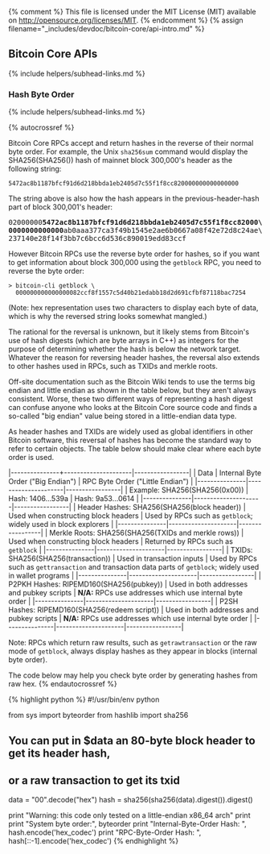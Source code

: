 {% comment %}
This file is licensed under the MIT License (MIT) available on
http://opensource.org/licenses/MIT.
{% endcomment %}
{% assign filename="_includes/devdoc/bitcoin-core/api-intro.md" %}

## Bitcoin Core APIs
{% include helpers/subhead-links.md %}

### Hash Byte Order
{% include helpers/subhead-links.md %}

{% autocrossref %}

Bitcoin Core RPCs accept and return hashes in the reverse of their
normal byte order. For example, the Unix `sha256sum` command would display the
SHA256(SHA256()) hash of mainnet block 300,000's header as the
following string:

    5472ac8b1187bfcf91d6d218bbda1eb2405d7c55f1f8cc820000000000000000

The string above is also how the hash appears in the
previous-header-hash part of block 300,001's header:

<pre>02000000<b>5472ac8b1187bfcf91d6d218bbda1eb2405d7c55f1f8cc82000\
0000000000000</b>ab0aaa377ca3f49b1545e2ae6b0667a08f42e72d8c24ae\
237140e28f14f3bb7c6bcc6d536c890019edd83ccf</pre>

However Bitcoin RPCs use the reverse byte order for hashes, so if you
want to get information about block 300,000 using the `getblock` RPC,
you need to reverse the byte order:

    > bitcoin-cli getblock \
      000000000000000082ccf8f1557c5d40b21edabb18d2d691cfbf87118bac7254

(Note: hex representation uses two characters to display each byte of
data, which is why the reversed string looks somewhat mangled.)

The rational for the reversal is unknown, but it likely stems from
Bitcoin's use of hash digests (which are byte arrays in C++) as integers
for the purpose of determining whether the hash is below the network
target. Whatever the reason for reversing header hashes, the reversal
also extends to other hashes used in RPCs, such as TXIDs and merkle
roots.

Off-site documentation such as the Bitcoin Wiki tends to use the terms
big endian and little endian as shown in the table below, but they
aren't always consistent. Worse, these two different ways of
representing a hash digest can confuse anyone who looks at the Bitcoin
Core source code and finds a so-called "big endian" value being stored
in a little-endian data type.

As header hashes and TXIDs are widely used as global identifiers in
other Bitcoin software, this reversal of hashes has become the standard
way to refer to certain objects. The table below should make clear where
each byte order is used.

|---------------+---------------------|-----------------|
| Data | Internal Byte Order ("Big Endian") | RPC Byte Order ("Little Endian") |
|---------------|---------------------|-----------------|
| Example: SHA256(SHA256(0x00))  | Hash: 1406...539a         | Hash: 9a53...0614     |
|---------------|---------------------|-----------------|
| Header Hashes: SHA256(SHA256(block header))  | Used when constructing block headers  | Used by RPCs such as `getblock`; widely used in block explorers |
|---------------|---------------------|-----------------|
| Merkle Roots: SHA256(SHA256(TXIDs and merkle rows))  | Used when constructing block headers  | Returned by RPCs such as `getblock` |
|---------------|---------------------|-----------------|
| TXIDs: SHA256(SHA256(transaction))  | Used in transaction inputs | Used by RPCs such as `gettransaction` and transaction data parts of `getblock`; widely used in wallet programs |
|---------------|---------------------|-----------------|
| P2PKH Hashes: RIPEMD160(SHA256(pubkey))  | Used in both addresses and pubkey scripts  | **N/A:** RPCs use addresses which use internal byte order |
|---------------|---------------------|-----------------|
| P2SH Hashes: RIPEMD160(SHA256(redeem script))  | Used in both addresses and pubkey scripts | **N/A:** RPCs use addresses which use internal byte order |
|---------------|---------------------|-----------------|

Note: RPCs which return raw results, such as `getrawtransaction` or the
raw mode of `getblock`, always display hashes as they appear in blocks
(internal byte order).

The code below may help you check byte order by generating hashes
from raw hex.
{% endautocrossref %}

{% highlight python %}
#!/usr/bin/env python

from sys import byteorder
from hashlib import sha256

## You can put in $data an 80-byte block header to get its header hash,
## or a raw transaction to get its txid
data = "00".decode("hex")
hash = sha256(sha256(data).digest()).digest()

print "Warning: this code only tested on a little-endian x86_64 arch"
print
print "System byte order:", byteorder
print "Internal-Byte-Order Hash: ", hash.encode('hex_codec')
print "RPC-Byte-Order Hash:      ", hash[::-1].encode('hex_codec')
{% endhighlight %}
